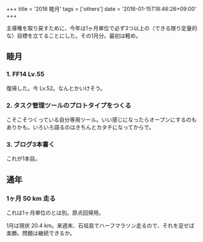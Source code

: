 +++
title = '2016 睦月'
tags = ['others']
date = '2016-01-15T18:46:26+09:00'
+++

主導権を取り戻すために、今年は1ヶ月単位で必ず3つ以上の（できる限り定量的な）目標を立てることにした。その1月分。最初は軽め。

<!--more-->

## 睦月

### 1. FF14 Lv.55

復帰した。今 Lv.52。なんとかいけそう。

### 2. タスク管理ツールのプロトタイプをつくる

こそこそつくっている自分専用ツール。いい感じになったらオープンにするのもありかも。いろいろ語るのはきちんとカタチになってからで。

### 3. ブログ3本書く

これが1本目。

## 通年

### 1ヶ月 50 km 走る

これは1ヶ月単位のとは別。原点回帰用。

1月は現状 20.4 km。来週末、石垣島でハーフマラソン走るので、それを足せば楽勝。問題は継続できるか。
